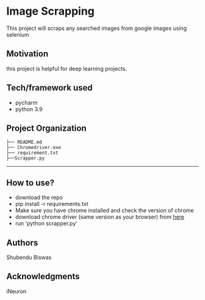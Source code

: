 Image Scrapping
==============================
This project will scraps any searched images from google images using selenium

## Motivation
this project is helpful for deep learning projects.

## Tech/framework used
- pycharm
- python 3.9

Project Organization
------------

    ├── README.md          
    ├── Chromedriver.exe
    ├── requirement.txt
    ├──Scrapper.py   
    

--------



## How to use?
- download the repo
- pip install -r requirements.txt
- Make sure you have chrome installed and check the version of chrome
- download chrome driver (same version as your browser) from [here](https://chromedriver.storage.googleapis.com/index.html)
- run 'python scrapper.py'

## Authors
Shubendu Biswas

## Acknowledgments
iNeuron
